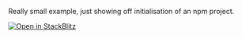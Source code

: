 Really small example, just showing off initialisation of an npm project.

[![Open in StackBlitz](https://developer.stackblitz.com/img/open_in_stackblitz.svg)](https://stackblitz.com/github/tanjaChristina/frontendTooling/base-npm-example)